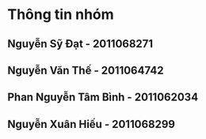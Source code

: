 # Thông tin nhóm
## Nguyễn Sỹ Đạt - 2011068271
## Nguyễn Văn Thế - 2011064742
## Phan Nguyễn Tâm Bình - 2011062034
## Nguyễn Xuân Hiếu - 2011068299